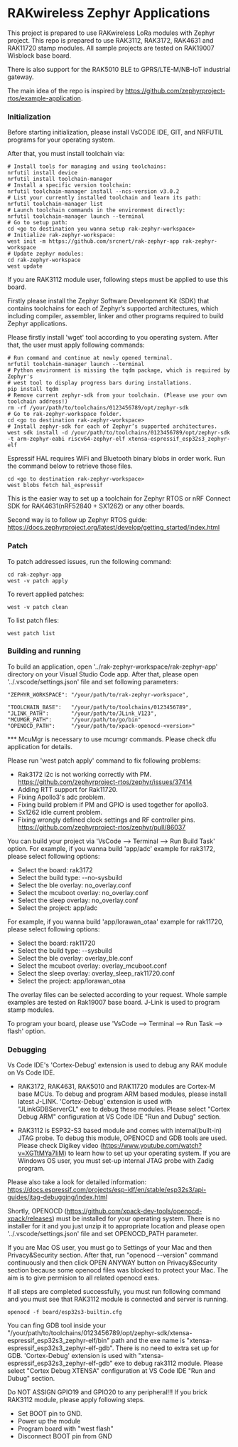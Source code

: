 RAKwireless Zephyr Applications
===============================

This project is prepared to use RAKwireless LoRa modules with Zephyr project. This repo is prepared to use RAK3112, RAK3172, RAK4631 and RAK11720 stamp modules. All sample projects are tested on RAK19007 Wisblock base board.

There is also support for the RAK5010 BLE to GPRS/LTE-M/NB-IoT industrial gateway.

The main idea of the repo is inspired by https://github.com/zephyrproject-rtos/example-application.

### Initialization
Before starting initialization, please install VsCODE IDE, GIT, and NRFUTIL programs for your operating system.

After that, you must install toolchain via:

```shell
# Install tools for managing and using toolchains:
nrfutil install device
nrfutil install toolchain-manager
# Install a specific version toolchain:
nrfutil toolchain-manager install --ncs-version v3.0.2
# List your currently installed toolchain and learn its path:
nrfutil toolchain-manager list
# Launch toolchain commands in the environment directly:
nrfutil toolchain-manager launch --terminal
# Go to setup path:
cd <go to destination you wanna setup rak-zephyr-workspace>
# Initialize rak-zephyr-workspace:
west init -m https://github.com/srcnert/rak-zephyr-app rak-zephyr-workspace
# Update zephyr modules:
cd rak-zephyr-workspace
west update
```

If you are RAK3112 module user, following steps must be applied to use this board.

Firstly please install the Zephyr Software Development Kit (SDK) that contains toolchains
for each of Zephyr’s supported architectures, which including compiler, assembler,
linker and other programs required to build Zephyr applications.

Please firstly install 'wget' tool according to you operating system. After that, the user
must apply following commands:

```shell
# Run command and continue at newly opened terminal.
nrfutil toolchain-manager launch --terminal
# Python environment is missing the tqdm package, which is required by Zephyr's
# west tool to display progress bars during installations.
pip install tqdm
# Remove current zephyr-sdk from your toolchain. (Please use your own toolchain address!)
rm -rf /your/path/to/toolchains/0123456789/opt/zephyr-sdk
# Go to rak-zephyr-workspace folder.
cd <go to destination rak-zephyr-workspace>
# Install zephyr-sdk for each of Zephyr’s supported architectures.
west sdk install -d /your/path/to/toolchains/0123456789/opt/zephyr-sdk -t arm-zephyr-eabi riscv64-zephyr-elf xtensa-espressif_esp32s3_zephyr-elf
```

Espressif HAL requires WiFi and Bluetooth binary blobs in order work. Run
the command below to retrieve those files.

```shell
cd <go to destination rak-zephyr-workspace>
west blobs fetch hal_espressif
```

This is the easier way to set up a toolchain for Zephyr RTOS or nRF Connect SDK for RAK4631(nRF52840 + SX1262) or any other boards.

Second way is to follow up Zephyr RTOS guide:
https://docs.zephyrproject.org/latest/develop/getting_started/index.html

### Patch
To patch addressed issues, run the following command:

```shell
cd rak-zephyr-app
west -v patch apply
```

To revert applied patches:

```shell
west -v patch clean
```

To list patch files:

```shell
west patch list
```

### Building and running
To build an application, open '../rak-zephyr-workspace/rak-zephyr-app' directory on your Visual Studio Code app. After that, please open '../.vscode/settings.json' file and set following parameters:

```shell
"ZEPHYR_WORKSPACE": "/your/path/to/rak-zephyr-workspace",

"TOOLCHAIN_BASE":   "/your/path/to/toolchains/0123456789",
"JLINK_PATH":       "/your/path/to/JLink_V123",
"MCUMGR_PATH":      "/your/path/to/go/bin"
"OPENOCD_PATH":     "/your/path/to/xpack-openocd-<version>"
```

*** McuMgr is necessary to use mcumgr commands. Please check dfu application for details.

Please run 'west patch apply' command to fix following problems:
- Rak3172 i2c is not working correctly with PM. https://github.com/zephyrproject-rtos/zephyr/issues/37414
- Adding RTT support for Rak11720.
- Fixing Apollo3's adc problem.
- Fixing build problem if PM and GPIO is used together for apollo3.
- Sx1262 idle current problem.
- Fixing wrongly defined clock settings and RF controller pins. https://github.com/zephyrproject-rtos/zephyr/pull/86037

You can build your project via 'VsCode --> Terminal --> Run Build Task' option.
For example, if you wanna build 'app/adc' example for rak3172, please select following options:
- Select the board: rak3172
- Select the build type: --no-sysbuild
- Select the ble overlay: no_overlay.conf
- Select the mcuboot overlay: no_overlay.conf
- Select the sleep overlay: no_overlay.conf
- Select the project: app/adc

For example, if you wanna build 'app/lorawan_otaa' example for rak11720, please select following options:
- Select the board: rak11720
- Select the build type: --sysbuild
- Select the ble overlay: overlay_ble.conf
- Select the mcuboot overlay: overlay_mcuboot.conf
- Select the sleep overlay: overlay_sleep_rak11720.conf
- Select the project: app/lorawan_otaa

The overlay files can be selected according to your request. Whole sample examples are tested on Rak19007 base board. J-Link is used to program stamp modules.

To program your board, please use 'VsCode --> Terminal --> Run Task --> flash' option.

### Debugging

Vs Code IDE's 'Cortex-Debug' extension is used to debug any RAK module on Vs Code IDE.

* RAK3172, RAK4631, RAK5010 and RAK11720 modules are Cortex-M base MCUs. To debug and program ARM based modules, please install latest J-LINK. 'Cortex-Debug' extension is used with "JLinkGDBServerCL" exe to debug these modules. Please select
"Cortex Debug ARM" configuration at VS Code IDE "Run and Dubug" section.

* RAK3112 is ESP32-S3 based module and comes with internal(built-in) JTAG probe. To debug this module,
OPENOCD and GDB tools are used. Please check Digikey video (https://www.youtube.com/watch?v=XGTtMYa7IiM) to learn how to set up your operating system. If you are Windows OS user, you must set-up internal JTAG probe with Zadig program.

Please also take a look for detailed information:
https://docs.espressif.com/projects/esp-idf/en/stable/esp32s3/api-guides/jtag-debugging/index.html

Shortly, OPENOCD (https://github.com/xpack-dev-tools/openocd-xpack/releases) must be installed for your operating system. There is no installer for it and you just unzip it to appropriate location and please open '../.vscode/settings.json' file and set OPENOCD_PATH parameter.

If you are Mac OS user, you must go to Settings of your Mac and then Privacy&Security section. After that, run "openocd --version" command continuously and then click OPEN ANYWAY button on Privacy&Security section because some openocd files was blocked to protect your Mac. The aim is to give permision to all related openocd exes.

If all steps are completed successfully, you must run following command and you must see that RAK3112 module is connected and server is running.

```shell
openocd -f board/esp32s3-builtin.cfg
```

You can fing GDB tool inside your "/your/path/to/toolchains/0123456789/opt/zephyr-sdk/xtensa-espressif_esp32s3_zephyr-elf/bin" path and the exe name is "xtensa-espressif_esp32s3_zephyr-elf-gdb". There is no need to extra set up for GDB.
'Cortex-Debug' extension is used with "xtensa-espressif_esp32s3_zephyr-elf-gdb" exe to debug rak3112 module.
Please select "Cortex Debug XTENSA" configuration at VS Code IDE "Run and Dubug" section.

Do NOT ASSIGN GPIO19 and GPIO20 to any peripheral!!!
If you brick RAK3112 module, please apply following steps.
- Set BOOT pin to GND.
- Power up the module
- Program board with "west flash"
- Disconnect BOOT pin from GND
